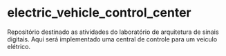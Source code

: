 # electric_vehicle_control_center
Repositório destinado as atividades do laboratório de arquitetura de sinais digitais. Aqui será implementado uma central de controle para um veiculo elétrico. 

